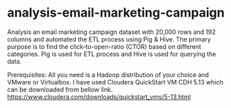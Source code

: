 # analysis-email-marketing-campaign
Analysis an email marketing campaign dataset with 20,000 rows and 192 columns and automated the ETL process using Pig &amp; Hive. The primary purpose is to find the click-to-open-ratio (CTOR) based on different categories. Pig is used for ETL process and Hive is used for querying the data.

Prerequisites:
All you need is a Hadoop distribution of your choice and VMware or Virtualbox. I have used Cloudera QuickStart VM CDH 5.13 which can be downloaded from bellow link.
https://www.cloudera.com/downloads/quickstart_vms/5-13.html

